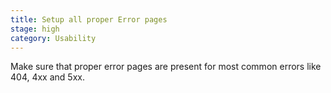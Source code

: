 ```yaml
---
title: Setup all proper Error pages
stage: high
category: Usability
---
```


Make sure that proper error pages are present for most common errors
like 404, 4xx and 5xx.
